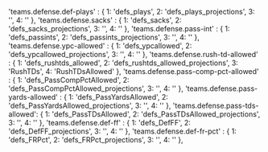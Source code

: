 'teams.defense.def-plays' : {
      1: 'defs_plays',
      2: 'defs_plays_projections',
      3: '',
      4: ''
    },
    'teams.defense.sacks' : {
      1: 'defs_sacks',
      2: 'defs_sacks_projections',
      3: '',
      4: ''
    },
    'teams.defense.pass-int' : {
      1: 'defs_passints',
      2: 'defs_passints_projections',
      3: '',
      4: ''
    },
    'teams.defense.ypc-allowed' : {
      1: 'defs_ypcallowed',
      2: 'defs_ypcallowed_projections',
      3: '',
      4: ''
    },
    'teams.defense.rush-td-allowed' : {
      1: 'defs_rushtds_allowed',
      2: 'defs_rushtds_allowed_projections',
      3: 'RushTDs',
      4: 'RushTDsAllowed'
    },
    'teams.defense.pass-comp-pct-allowed' : {
      1: 'defs_PassCompPctAllowed',
      2: 'defs_PassCompPctAllowed_projections',
      3: '',
      4: ''
    },
    'teams.defense.pass-yards-allowed' : {
      1: 'defs_PassYardsAllowed',
      2: 'defs_PassYardsAllowed_projections',
      3: '',
      4: ''
    },
    'teams.defense.pass-tds-allowed': {
      1: 'defs_PassTDsAllowed',
      2: 'defs_PassTDsAllowed_projections',
      3: '',
      4: ''
    },
    'teams.defense.def-ff' : {
      1: 'defs_DefFF',
      2: 'defs_DefFF_projections',
      3: '',
      4: ''
    },
    'teams.defense.def-fr-pct' : {
      1: 'defs_FRPct',
      2: 'defs_FRPct_projections',
      3: '',
      4: ''
    },

